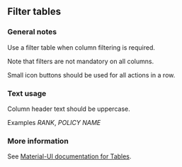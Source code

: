 ## Filter tables

### General notes

Use a filter table when column filtering is required.

Note that filters are not mandatory on all columns.

Small icon buttons should be used for all actions in a row.

### Text usage

Column header text should be uppercase.

Examples _RANK_, _POLICY NAME_

### More information

See <a href="https://material-ui.com/components/table/" target="_blank">Material-UI documentation for Tables</a>.
